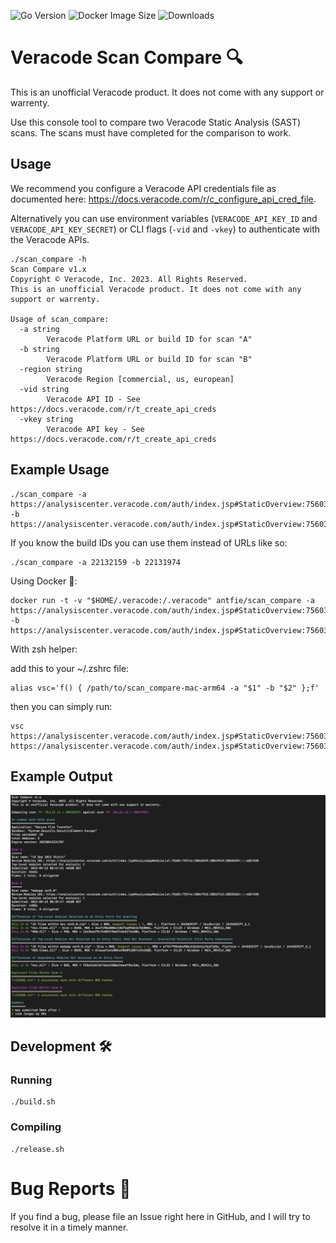 ![Go Version](https://img.shields.io/github/go-mod/go-version/antfie/scan_compare)
![Docker Image Size](https://img.shields.io/docker/image-size/antfie/scan_compare/latest)
![Downloads](https://img.shields.io/github/downloads/antfie/scan_compare/total)

# Veracode Scan Compare 🔍

This is an unofficial Veracode product. It does not come with any support or warrenty.

Use this console tool to compare two Veracode Static Analysis (SAST) scans. The scans must have completed for the comparison to work.

## Usage

We recommend you configure a Veracode API credentials file as documented here: https://docs.veracode.com/r/c_configure_api_cred_file.

Alternatively you can use environment variables (`VERACODE_API_KEY_ID` and `VERACODE_API_KEY_SECRET`) or CLI flags (`-vid` and `-vkey`) to authenticate with the Veracode APIs.

```
./scan_compare -h
Scan Compare v1.x
Copyright © Veracode, Inc. 2023. All Rights Reserved.
This is an unofficial Veracode product. It does not come with any support or warrenty.

Usage of scan_compare:
  -a string
        Veracode Platform URL or build ID for scan "A"
  -b string
        Veracode Platform URL or build ID for scan "B"
  -region string
        Veracode Region [commercial, us, european]
  -vid string
        Veracode API ID - See https://docs.veracode.com/r/t_create_api_creds
  -vkey string
        Veracode API key - See https://docs.veracode.com/r/t_create_api_creds
```

## Example Usage

```
./scan_compare -a https://analysiscenter.veracode.com/auth/index.jsp#StaticOverview:75603:793744:22132159:22103486:22119136::::5000002 -b https://analysiscenter.veracode.com/auth/index.jsp#StaticOverview:75603:793744:22131974:22103301:22118951::::4999988
```

If you know the build IDs you can use them instead of URLs like so:

```
./scan_compare -a 22132159 -b 22131974
```

Using Docker 🐳:

```
docker run -t -v "$HOME/.veracode:/.veracode" antfie/scan_compare -a https://analysiscenter.veracode.com/auth/index.jsp#StaticOverview:75603:793744:22132159:22103486:22119136::::5000002 -b https://analysiscenter.veracode.com/auth/index.jsp#StaticOverview:75603:793744:22131974:22103301:22118951::::4999988
```

With zsh helper:

add this to your ~/.zshrc file:

```
alias vsc='f() { /path/to/scan_compare-mac-arm64 -a "$1" -b "$2" };f'
```

then you can simply run:

```
vsc https://analysiscenter.veracode.com/auth/index.jsp#StaticOverview:75603:793744:22132159:22103486:22119136::::5000002 https://analysiscenter.veracode.com/auth/index.jsp#StaticOverview:75603:793744:22131974:22103301:22118951::::4999988
```

## Example Output

![Screenshot](./docs/images/screenshot.png)

## Development 🛠️

### Running

```
./build.sh
```

### Compiling

```
./release.sh
```

# Bug Reports 🐞

If you find a bug, please file an Issue right here in GitHub, and I will try to resolve it in a timely manner.